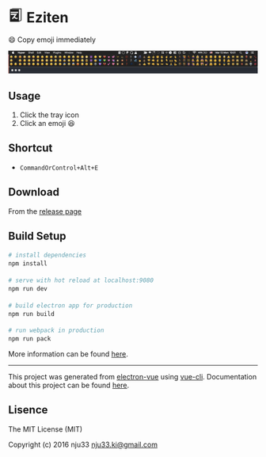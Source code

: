 <h1><img src="https://github.com/nju33/eziten/blob/master/app/icons/icon.iconset/icon_32x32.png?raw=true" width="30
">&nbsp;Eziten</h1>

😄 Copy emoji immediately

![screenshot](https://github.com/nju33/eziten/blob/master/readme/screenshot.png?raw=true)

## Usage

1. Click the tray icon
2. Click an emoji 😆

## Shortcut

- `CommandOrControl+Alt+E`

## Download

From the [release page](https://github.com/nju33/eziten/releases/latest)

## Build Setup

``` bash
# install dependencies
npm install

# serve with hot reload at localhost:9080
npm run dev

# build electron app for production
npm run build

# run webpack in production
npm run pack
```
More information can be found [here](https://simulatedgreg.gitbooks.io/electron-vue/content/docs/npm_scripts.html).

---

This project was generated from [electron-vue](https://github.com/SimulatedGREG/electron-vue) using [vue-cli](https://github.com/vuejs/vue-cli). Documentation about this project can be found [here](https://simulatedgreg.gitbooks.io/electron-vue/content/index.html).

## Lisence

The MIT License (MIT)

Copyright (c) 2016 nju33 <nju33.ki@gmail.com>

